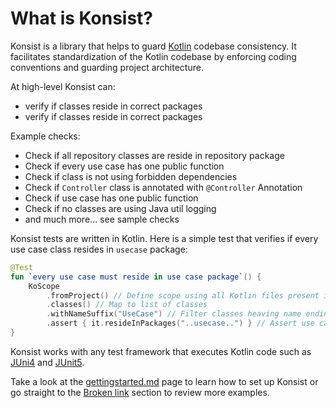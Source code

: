 # What is Konsist?

Konsist is a library that helps to guard [Kotlin](https://kotlinlang.org/) codebase consistency. It facilitates standardization of the Kotlin codebase by enforcing coding conventions and guarding project architecture.&#x20;

At high-level Konsist can:

* verify if classes reside in correct packages
* verify if classes reside in correct packages



Example checks:

* Check if all repository classes are reside in repository package
* Check if every use case has one public function
* Check if class is not using forbidden dependencies
* Check if `Controller` class is annotated with `@Controller` Annotation
* Check if use case has one public function
* Check if no classes are using Java util logging
* and much more… see sample checks



Konsist tests are written in Kotlin. Here is a simple test that verifies if every use case class resides in `usecase` package:

```kotlin
@Test
fun `every use case must reside in use case package`() {
    KoScope
        .fromProject() // Define scope using all Kotlin files present in the project
        .classes() // Map to list of classes
        .withNameSuffix("UseCase") // Filter classes heaving name ending with 'UseCase'
        .assert { it.resideInPackages("..usecase..") } // Assert use case
}
```

Konsist works with any test framework that executes Kotlin code such as [JUni4](https://junit.org/junit4/) and [JUnit5](https://junit.org/junit5/).



Take a look at the [gettingstarted.md](getting-started/gettingstarted.md "mention") page to learn how to set up Konsist or go straight to the [Broken link](broken-reference "mention") section to review more examples.&#x20;

